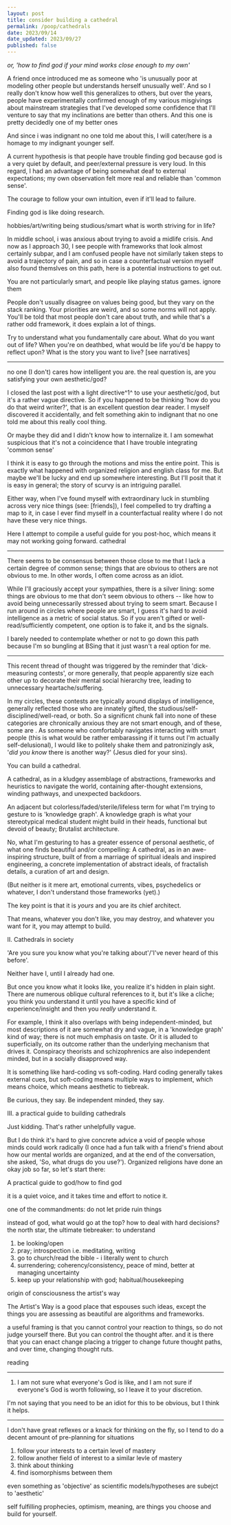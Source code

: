 ```yaml
---
layout: post
title: consider building a cathedral
permalink: /poop/cathedrals
date: 2023/09/14
date_updated: 2023/09/27
published: false
---
```


_or, 'how to find god if your mind works close enough to my own'_


A friend once introduced me as someone who 'is unusually poor at modeling other people but understands herself unusually well'. And so I really don't know how well this generalizes to others, but over the years, people have experimentally confirmed enough of my various misgivings about mainstream strategies that I've developed some confidence that  I'll venture to say that my inclinations are better than others. And this one is pretty decidedly one of my better ones


And since i was indignant no one told me about this, I will cater/here is a homage to my indignant younger self. 

A current hypothesis is that people have trouble finding god because god is a very quiet by default, and peer/external pressure is very loud. In this regard, I had an advantage of being somewhat deaf to external expectations; my own observation felt more real and reliable than 'common sense'. 

The courage to follow your own intuition, even if it'll lead to failure.

Finding god is like doing research.



hobbies/art/writing
being studious/smart
what is worth striving for in life?

In middle school, i was anxious about trying to avoid a midlife crisis. 
And now as I approach 30, I see people with frameworks that look almost certainly subpar, and I am confused people have not similarly taken steps to avoid a trajectory of pain, and so in case a counterfactual version myself also found themslves on this path, here is a potential instructions to get out. 

You are not particularly smart, and people like playing status games. ignore them

People don't usually disagree on values being good, but they vary on the stack ranking. Your priorities are weird, and so some norms will not apply.
You'll be told that most people don't care about truth, and while that's a rather odd framework, it does explain a lot of things.

Try to understand what you fundamentally care about. 
What do you want out of life? When you're on deathbed, what would be life you'd be happy to reflect upon? What is the story you want to live? [see narratives]




---

no one (I don't) cares how intelligent you are. the real question is, are you satisfying your own aesthetic/god?



I closed the last post with a light directive^1^ to use your aesthetic/god, but it's a rather vague directive. So if you happened to be thinking 'how do you do that weird writer?', that is an excellent question dear reader. I myself discovered it accidentally, and felt something akin to indignant that no one told me about this really cool thing. 

Or maybe they did and I didn't know how to internalize it. I am somewhat suspicious that it's not a coincidence that I have trouble integrating 'common sense'



I think it is easy to go through the motions and miss the entire point. This is exactly what happened with organized religion and english class for me. But maybe we'll be lucky and end up somewhere interesting. But I'll posit that it is easy in general; the story of scurvy is an intriguing parallel.


Either way, when I've found myself with extraordinary luck in stumbling across very nice things (see: [friends]), I feel compelled to try drafting a map to it, in case I ever find myself in a counterfactual reality where I do not have these very nice things. 


Here I attempt to compile a useful guide for you post-hoc, which means it may not working going forward.
cathedral

---


There seems to be consensus between those close to me that I lack a certain degree of common sense; things that are obvious to others are not obvious to me. In other words, I often come across as an idiot.  

While I'll graciously accept your sympathies, there is a silver lining: some things are obvious to me that don't seem obvious to others -- like how to avoid being unnecessarily stressed about trying to seem smart. Because I run around in circles where people are smart, I guess it's hard to avoid intelligence as a metric of social status. So if you aren't gifted or well-read/sufficiently competent, one option is to fake it, and bs the signals. 

I barely needed to contemplate whether or not to go down this path because I'm so bungling at BSing that it just wasn't a real option for me.   


---

This recent thread of thought was triggered by the reminder that 'dick-measuring contests', or more generally, that people apparently size each other up to decorate their mental social hierarchy tree, leading to unnecessary heartache/suffering. 

In my circles, these contests are typically around displays of intelligence, generally reflected those who are innately gifted, the studious/self-disciplined/well-read, or both. So a significnt chunk fall into none of these categories are chronically anxious they are not smart enough, and of these, some are . As someone who comfortably navigates interacting with smart people (this is what would be rather embarassing if it turns out I'm actually self-delusional), I would like to politely shake them and patronizingly ask, '_did you know_ there is another way?' (Jesus died for your sins).

You can build a cathedral. 

A cathedral, as in a kludgey assemblage of abstractions, frameworks and heuristics to navigate the world, containing after-thought extensions, winding pathways, and unexpected backdoors. 

An adjacent but colorless/faded/sterile/lifeless term for what I'm trying to gesture to is 'knowledge graph'. A knowledge graph is what your stereotypical medical student might build in their heads, functional but devoid of beauty; Brutalist architecture. 

No, what I'm gesturing to has a greater essence of personal aesthetic, of what one finds beautiful and/or compelling: A cathedral, as in an awe-inspiring structure, built of from a marriage of spiritual ideals and inspired engineering, a concrete implementation of abstract ideals, of fractalish details, a curation of art and design. 

(But neither is it mere art, emotional currents, vibes, psychedelics or whatever, I don't understand those frameworks (yet).)

The key point is that it is _yours_ and you are its chief architect. 

That means, whatever you don't like, you may destroy, and whatever you want for it, you may attempt to build. 


II. Cathedrals in society

'Are you sure you know what you're talking about'/'I've never heard of this before'.

Neither have I, until I already had one. 

But once you know what it looks like, you realize it's hidden in plain sight. There are numerous oblique cultural references to it, but it's like a cliche; you think you understand it until you have a specific kind of experience/insight and then you _really_ understand it.

For example, I think it also overlaps with being independent-minded, but most descriptions of it are somewhat dry and vague, in a 'knowledge graph' kind of way; there is not much emphasis on taste. Or it is alluded to superficially, on its outcome rather than the underlying mechanism that drives it. Conspiracy theorists and schizophrenics are also independent minded, but in a socially disapproved way. 

It is something like hard-coding vs soft-coding. Hard coding generally takes external cues, but soft-coding means multiple ways to implement, which means choice, which means aesthetic to tiebreak. 


Be curious, they say. Be independent minded, they say. 



III. a practical guide to building cathedrals

Just kidding. That's rather unhelpfully vague.

But I do think it's hard to give concrete advice a void of people whose minds could work radically (I once had a fun talk with a friend's friend about how our mental worlds are organized, and at the end of the conversation, she asked, 'So, what drugs do you use?'). Organized religions have done an okay job so far, so let's start there:

A practical guide to god/how to find god

it is a quiet voice, and it takes time and effort to notice it. 

one of the commandments: do not let pride ruin things

instead of god, what would go at the top? how to deal with hard decisions?
the north star, the ultimate tiebreaker: to understand

1. be looking/open
2. pray; introspection i.e. meditating, writing
3. go to church/read the bible - i literally went to church
4. surrendering; coherency/consistency, peace of mind, better at managing uncertainty
5. keep up your relationship with god; habitual/housekeeping

origin of consciousness
the artist's way

The Artist's Way is a good place that espouses such ideas, except the things you are assessing as beautiful are algorithms and frameworks. 

a useful framing is that you cannot control your reaction to things, so do not judge yourself there. But you can control the thought after. and it is there that you can enact change
placing a trigger to change future thought paths, and over time, changing thought ruts. 

reading

---
1. I am not sure what everyone's God is like, and I am not sure if everyone's God is worth following, so I leave it to your discretion. 

I'm not saying that you need to be an idiot for this to be obvious, but I think it helps.  


---







I don't have great reflexes or a knack for thinking on the fly, so I tend to do a decent amount of pre-planning for situations




1. follow your interests to a certain level of mastery
2. follow another field of interest to a similar levle of mastery
3. think about thinking
3. find isomorphisms between them

even something as 'objective' as scientific models/hypotheses are subejct to 'aesthetic'

self fulfilling prophecies, optimism, meaning, are things you choose and build for yourself. 